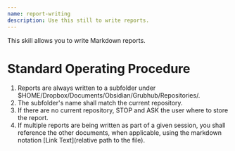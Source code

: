 ```yaml
---
name: report-writing
description: Use this still to write reports.
---
```


This skill allows you to write Markdown reports.

# Standard Operating Procedure

1. Reports are always written to a subfolder under $HOME/Dropbox/Documents/Obsidian/Grubhub/Repositories/.
2. The subfolder's name shall match the current repository.
3. If there are no current repository, STOP and ASK the user where to store the report.
4. If multiple reports are being written as part of a given session, you shall reference the other documents, when applicable, using the markdown notation [Link Text](relative path to the file).

